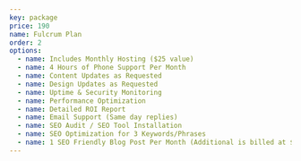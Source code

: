 ```yaml
---
key: package
price: 190
name: Fulcrum Plan
order: 2
options:
  - name: Includes Monthly Hosting ($25 value)
  - name: 4 Hours of Phone Support Per Month
  - name: Content Updates as Requested
  - name: Design Updates as Requested
  - name: Uptime & Security Monitoring
  - name: Performance Optimization
  - name: Detailed ROI Report
  - name: Email Support (Same day replies)
  - name: SEO Audit / SEO Tool Installation
  - name: SEO Optimization for 3 Keywords/Phrases
  - name: 1 SEO Friendly Blog Post Per Month (Additional is billed at $50 per post)
---
```

